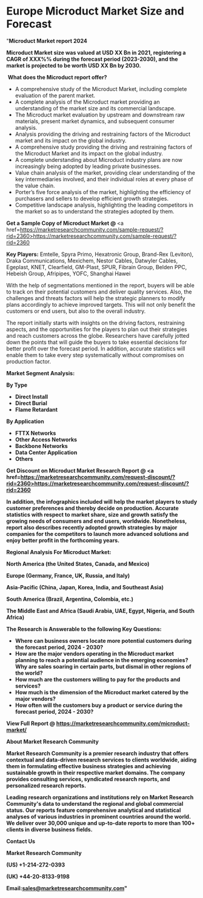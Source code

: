 # Europe Microduct Market Size and Forecast
"<strong>Microduct Market report 2024</strong>

<strong>Microduct Market size was valued at USD XX Bn in 2021, registering a CAGR of XXX%% during the forecast period (2023-2030), and the market is projected to be worth USD XX Bn by 2030.</strong>

 <strong><b>What does the Microduct report offer?</b></strong>
<ul>
  <li>A comprehensive study of the Microduct Market, including complete evaluation of the parent market.</li>
  <li>A complete analysis of the Microduct market providing an understanding of the market size and its commercial landscape.</li>
  <li>The Microduct market evaluation by upstream and downstream raw materials, present market dynamics, and subsequent consumer analysis.</li>
  <li>Analysis providing the driving and restraining factors of the Microduct market and its impact on the global industry.</li>
  <li>A comprehensive study providing the driving and restraining factors of the Microduct Market and its impact on the global industry.</li>
  <li>A complete understanding about Microduct industry plans are now increasingly being adopted by leading private businesses.</li>
  <li>Value chain analysis of the market, providing clear understanding of the key intermediaries involved, and their individual roles at every phase of the value chain.</li>
  <li>Porter’s five force analysis of the market, highlighting the efficiency of purchasers and sellers to develop efficient growth strategies.</li>
  <li>Competitive landscape analysis, highlighting the leading competitors in the market so as to understand the strategies adopted by them.</li>
</ul>

<strong>Get a Sample Copy of Microduct Market @ </strong><a href=https://marketresearchcommunity.com/sample-request/?rid=2360><u>https://marketresearchcommunity.com/sample-request/?rid=2360</u></a>

<strong>Key Players:</strong> 
Emtelle, Spyra Primo, Hexatronic Group, Brand-Rex (Leviton), Draka Communications, Mexichem, Nestor Cables, Datwyler Cables, Egeplast, KNET, Clearfield, GM-Plast, SPUR, Fibrain Group, Belden PPC, Hebeish Group, Afripipes, YOFC, Shanghai Hawei

With the help of segmentations mentioned in the report, buyers will be able to track on their potential customers and deliver quality services. Also, the challenges and threats factors will help the strategic planners to modify plans accordingly to achieve improved targets. This will not only benefit the customers or end users, but also to the overall industry.

The report initially starts with insights on the driving factors, restraining aspects, and the opportunities for the players to plan out their strategies and reach customers across the globe. Researchers have carefully jotted down the points that will guide the buyers to take essential decisions for better profit over the forecast period. In addition, accurate statistics will enable them to take every step systematically without compromises on production factor.

<strong>Market Segment Analysis:</strong>


<strong><strong>By Type</strong></h4>
<ul>
 	<li>Direct Install</li>
 	<li>Direct Burial</li>
 	<li>Flame Retardant</li>
</ul>
<strong><strong>By Application</strong></h4>
<ul>
 	<li>FTTX Networks</li>
 	<li>Other Access Networks</li>
 	<li>Backbone Networks</li>
 	<li>Data Center Application</li>
 	<li>Others</li>
</ul>

<strong>Get Discount on Microduct Market Research Report @ </b></strong><a href=https://marketresearchcommunity.com/request-discount/?rid=2360><u>https://marketresearchcommunity.com/request-discount/?rid=2360</u></a>

In addition, the infographics included will help the market players to study customer preferences and thereby decide on production. Accurate statistics with respect to market share, size and growth satisfy the growing needs of consumers and end users, worldwide. Nonetheless, report also describes recently adopted growth strategies by major companies for the competitors to launch more advanced solutions and enjoy better profit in the forthcoming years.

<strong>Regional Analysis For Microduct Market:</strong>

<strong>North America</strong> (the United States, Canada, and Mexico)

<strong>Europe</strong> (Germany, France, UK, Russia, and Italy)

<strong>Asia-Pacific</strong> (China, Japan, Korea, India, and Southeast Asia)

<strong>South America</strong> (Brazil, Argentina, Colombia, etc.)

<strong>The Middle East and Africa</strong> (Saudi Arabia, UAE, Egypt, Nigeria, and South Africa)

<strong>The Research is Answerable to the following Key Questions:</strong>
<ul>
 	<li>Where can business owners locate more potential customers during the forecast period, 2024 - 2030?</li>
 	<li>How are the major vendors operating in the Microduct market planning to reach a potential audience in the emerging economies? Why are sales soaring in certain parts, but dismal in other regions of the world?</li>
 	<li>How much are the customers willing to pay for the products and services?</li>
 	<li>How much is the dimension of the Microduct market catered by the major vendors?</li>
 	<li>How often will the customers buy a product or service during the forecast period, 2024 - 2030?</li>
</ul>

<strong>View Full Report @</strong> <a href=https://marketresearchcommunity.com/microduct-market/>https://marketresearchcommunity.com/microduct-market/</a>

<strong>About Market Research Community</strong>

Market Research Community is a premier research industry that offers contextual and data-driven research services to clients worldwide, aiding them in formulating effective business strategies and achieving sustainable growth in their respective market domains. The company provides consulting services, syndicated research reports, and personalized research reports.

Leading research organizations and institutions rely on Market Research Community's data to understand the regional and global commercial status. Our reports feature comprehensive analytical and statistical analyses of various industries in prominent countries around the world. We deliver over 30,000 unique and up-to-date reports to more than 100+ clients in diverse business fields.

<strong>Contact Us</strong>

<strong>Market Research Community</strong>

(US) +1-214-272-0393

(UK) +44-20-8133-9198

<strong>Email:</strong>sales@marketresearchcommunity.com"

